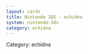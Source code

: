 ```yaml
---
layout: cards
title: Nintendo 3DS - echidna
system: nintendo-3ds
category: echidna
---
```

<div class="alert alert-secondary mb-4"><span class="i18n innerHTML-category">Category: </span><span class="i18n innerHTML-cat-echidna">echidna</span></div>

